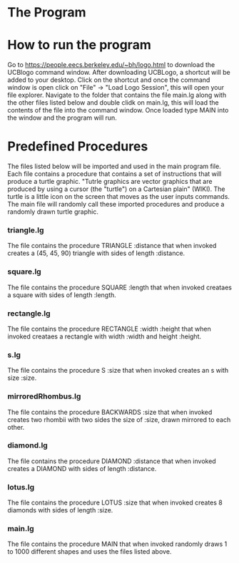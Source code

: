 # The Program #

# How to run the program #
Go to https://people.eecs.berkeley.edu/~bh/logo.html to download the UCBlogo command window. After downloading UCBLogo, a shortcut will be added to your desktop. Click on the shortcut and once the command window is open click on "File" -> "Load Logo Session", this will open your file explorer. Navigate to the folder that contains the file main.lg along with the other files listed below and double clidk on main.lg, this will load the contents of the file into the command window. Once loaded type MAIN into the window and the program will run.

# Predefined Procedures #
The files listed below will be imported and used in the main program file. Each file contains a procedure that contains a set of instructions that will produce a turtle graphic. "Tutrle graphics are vector graphics that are produced by using a cursor (the "turtle") on a Cartesian plain" (WIKI). The turtle is a little icon on the screen that moves as the user inputs commands. The main file will randomly call these imported procedures and produce a randomly drawn turtle graphic.

### triangle.lg ###
The file contains the procedure TRIANGLE :distance that when invoked creates a (45, 45, 90) triangle with sides of length :distance.

### square.lg ###
The file contains the procedure SQUARE :length that when invoked creataes a square with sides of length :length.

### rectangle.lg ###
The file contains the procedure RECTANGLE :width :height that when invoked creataes a rectangle with width :width and height :height.

### s.lg ###
The file contains the procedure S :size that when invoked creates an s with size :size.

### mirroredRhombus.lg ###
The file contains the procedure BACKWARDS :size that when invoked creates two rhombii with two sides the size of :size, drawn mirrored to each other.

### diamond.lg ###
The file contains the procedure DIAMOND :distance that when invoked creates a DIAMOND with sides of length :distance.

### lotus.lg ###
The file contains the procedure LOTUS :size that when invoked creates 8 diamonds with sides of length :size.

### main.lg ###
The file contains the procedure MAIN that when invoked randomly draws 1 to 1000 different shapes and uses the files listed above.
